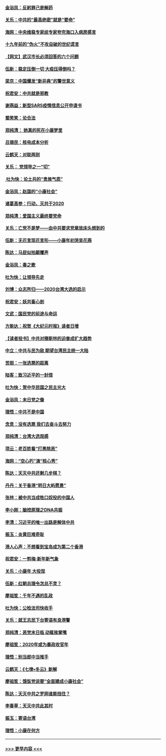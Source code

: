 #### [金浴凤：反躬罪己是解药](../pages/nsc993/n11820280.md?t=01260822) 
#### [关乐：中共的“最高绝密”就是“要命”](../pages/nsc993/n11816946.md?t=01260822) 
#### [海网：中央维稳专家组专家夸完海口入病房感言](../pages/nsc993/n11815138.md?t=01260822) 
#### [十九年前的“伪火”不攻自破的世纪谎言](../pages/nsc993/n11813238.md?t=01260822) 
#### [【网文】武汉市长必须回答的六个问题](../pages/nsc993/n11813848.md?t=01260822) 
#### [伍新：稳定压倒一切 大疫压得倒吗？](../pages/nsc993/n11812634.md?t=01260822) 
#### [梁京：中国爆发“新非典”的警世意义](../pages/nsc993/n11812554.md?t=01260822) 
#### [祝君安：中共就是邪教](../pages/nsc993/n11812431.md?t=01260822) 
#### [谢燕益：新型SARS疫情信息公开申请书](../pages/nsc993/n11808840.md?t=01260822) 
#### [蜀笑笑：论合法](../pages/nsc993/n11808064.md?t=01260822) 
#### [郑纯清： 她真的死在小康梦里](../pages/nsc993/n11806623.md?t=01260822) 
#### [吕锡民：核电成本分析](../pages/nsc993/n11806284.md?t=01260822) 
#### [云鹤天：对联两则](../pages/nsc993/n11805957.md?t=01260822) 
#### [关乐： 党领导之一“切”](../pages/nsc993/n11804505.md?t=01260822) 
#### [ 吐为快：论土共的“贵族气质”](../pages/nsc993/n11804490.md?t=01260822) 
#### [金浴凤：赵国的“小康社会”](../pages/nsc993/n11804452.md?t=01260822) 
#### [诸葛高参：行动，灭共于2020](../pages/nsc993/n11804120.md?t=01260822) 
#### [郑纯清：爱国主义最终要党命](../pages/nsc993/n11802197.md?t=01260822) 
#### [关乐：亡党不是梦——由中共要求党章放床头想到的](../pages/nsc993/n11802156.md?t=01260822) 
#### [伍新：无花言现花言形——小康年初哭吴花燕](../pages/nsc993/n11800044.md?t=01260822) 
#### [陈达：马屁似拍颠覆声](../pages/nsc993/n11800010.md?t=01260822) 
#### [金浴凤：春之歌](../pages/nsc993/n11797687.md?t=01260822) 
#### [吐为快：让领导先走](../pages/nsc993/n11797512.md?t=01260822) 
#### [刘博：众志所归——2020台湾大选的启示](../pages/nsc993/n11796878.md?t=01260822) 
#### [祝君安：妖共畜心剖](../pages/nsc993/n11794273.md?t=01260822) 
#### [文武：国民党的前途与命运](../pages/nsc993/n11794198.md?t=01260822) 
#### [方能达：祝贺《大纪元时报》读者日增](../pages/nsc993/n11793807.md?t=01260822) 
#### [【读者投书】中共对穆斯林的迫害成扩大趋势](../pages/nsc993/n11791371.md?t=01260822) 
#### [中立：中共与民为敌 期望台湾民主统一大陆](../pages/nsc993/n11790392.md?t=01260822) 
#### [苦胆：一张选票的距离](../pages/nsc993/n11788914.md?t=01260822) 
#### [陆客：致习近平的一封信](../pages/nsc993/n11788867.md?t=01260822) 
#### [吐为快：贺中华民国之民主光大](../pages/nsc993/n11788618.md?t=01260822) 
#### [金浴凤：末日党之像](../pages/nsc993/n11787475.md?t=01260822) 
#### [理悟：中共不是中国](../pages/nsc993/n11787463.md?t=01260822) 
#### [念贲：没有选票  我们去奋斗去努力](../pages/nsc993/n11787398.md?t=01260822) 
#### [郑纯清：台湾大选观感](../pages/nsc993/n11786210.md?t=01260822) 
#### [项云：老百姓看“打黑除恶”](../pages/nsc993/n11785398.md?t=01260822) 
#### [海网：“空心朽”演“核心秀”](../pages/nsc993/n11783874.md?t=01260822) 
#### [陈达：天灭中共还剩几步棋？](../pages/nsc993/n11783719.md?t=01260822) 
#### [丹丹：关于香港“明日大屿愿景”](../pages/nsc993/n11783273.md?t=01260822) 
#### [张林：被中共当成牲口奴役的中国人](../pages/nsc993/n11782397.md?t=01260822) 
#### [李小刚：脑控原理之DNA共振](../pages/nsc993/n11780962.md?t=01260822) 
#### [李清：习近平的唯一出路是解体中共](../pages/nsc993/n11780866.md?t=01260822) 
#### [振玉：炎黄巨难奇耻](../pages/nsc993/n11779632.md?t=01260822) 
#### [港人心声：不想看到宝岛成为第二个香港](../pages/nsc993/n11778817.md?t=01260822) 
#### [祝君安：一剪梅‧新年新气象](../pages/nsc993/n11776340.md?t=01260822) 
#### [关乐：小康年 大役现](../pages/nsc993/n11774213.md?t=01260822) 
#### [伍新：红朝总理令怎总不灵？](../pages/nsc993/n11770813.md?t=01260822) 
#### [廖祖笙：千年不遇的乱政](../pages/nsc993/n11770373.md?t=01260822) 
#### [吐为快：公检法司快收手](../pages/nsc993/n11770359.md?t=01260822) 
#### [关乐：就王志民下台寄语有良港警](../pages/nsc993/n11769903.md?t=01260822) 
#### [郑纯清：恶党末日临 动辄挨掌嘴](../pages/nsc993/n11769356.md?t=01260822) 
#### [廖祖笙：2020年或为暴政收官年](../pages/nsc993/n11768216.md?t=01260822) 
#### [理悟：别当郎中当推手](../pages/nsc993/n11768243.md?t=01260822) 
#### [云鹤天：《七律▪冬云》新解](../pages/nsc993/n11768204.md?t=01260822) 
#### [廖祖笙：饿饭党说要“全面建成小康社会”](../pages/nsc993/n11767482.md?t=01260822) 
#### [陈达：天灭中共之罗网谁能挡住？](../pages/nsc993/n11767465.md?t=01260822) 
#### [李春草：天灭中共此其时](../pages/nsc993/n11767452.md?t=01260822) 
#### [振玉：寄语台湾](../pages/nsc993/n11767432.md?t=01260822) 
#### [理悟：小康在何方](../pages/nsc993/n11767394.md?t=01260822) 

----
#### [ >>> 更早内容 <<< ](../indexes/nsc993-earlier.md)
